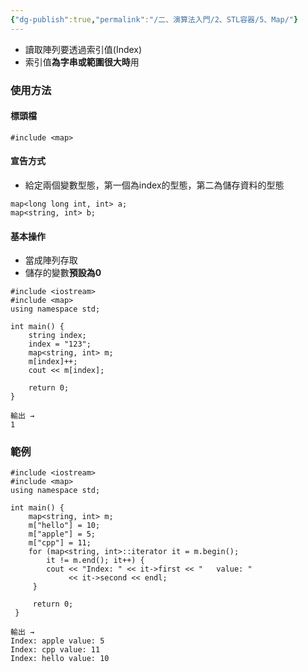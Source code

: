 ```yaml
---
{"dg-publish":true,"permalink":"/二、演算法入門/2、STL容器/5、Map/"}
---
```



- 讀取陣列要透過索引值(Index)
- 索引值**為字串或範圍很大時**用

### 使用方法

#### 標頭檔

```
#include <map>
```

#### 宣告方式

- 給定兩個變數型態，第一個為index的型態，第二為儲存資料的型態

```
map<long long int, int> a;
map<string, int> b;
```

#### 基本操作

- 當成陣列存取
- 儲存的變數**預設為0**

```
#include <iostream>
#include <map>
using namespace std;

int main() {
    string index;
    index = "123";
    map<string, int> m;
    m[index]++;
    cout << m[index];
    
    return 0;
}

輸出 →
1
```

### 範例

```
#include <iostream>
#include <map>
using namespace std;

int main() {
    map<string, int> m;
    m["hello"] = 10;
    m["apple"] = 5;
    m["cpp"] = 11;
    for (map<string, int>::iterator it = m.begin();
        it != m.end(); it++) {
        cout << "Index: " << it->first << "   value: "
             << it->second << endl;
     }
     
     return 0;
 }

輸出 →
Index: apple value: 5
Index: cpp value: 11
Index: hello value: 10
```
